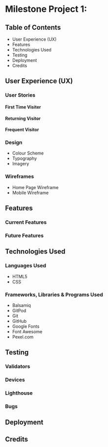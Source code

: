 # Milestone Project 1: 


## Table of Contents
- User Experience (UX)
- Features
- Technologies Used
- Testing
- Deployment
- Credits

## User Experience (UX)
### User Stories
#### First Time Visiter
#### Returning Visitor
#### Frequent Visitor

### Design
- Colour Scheme
- Typography
- Imagery

### Wireframes
- Home Page Wireframe
- Mobile Wireframe

## Features
### Current Features

### Future Features


## Technologies Used
### Languages Used
- HTML5
- CSS

### Frameworks, Libraries & Programs Used
- Balsamiq
- GitPod
- Git
- GitHub
- Google Fonts
- Font Awesome
- Pexel.com

## Testing
### Validators
### Devices
### Lighthouse

### Bugs

## Deployment

## Credits
